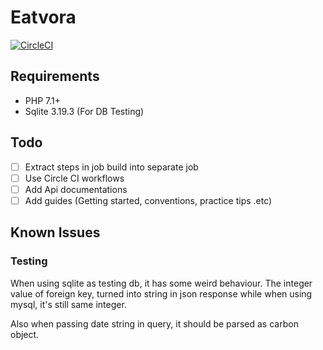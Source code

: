 # Eatvora

[![CircleCI](https://circleci.com/bb/eatvora-id/eatvora-web.svg?style=svg)](https://circleci.com/bb/eatvora-id/eatvora-web)

## Requirements

- PHP 7.1+
- Sqlite 3.19.3 (For DB Testing)

## Todo

- [ ] Extract steps in job build into separate job
- [ ] Use Circle CI workflows
- [ ] Add Api documentations
- [ ] Add guides (Getting started, conventions, practice tips .etc)

## Known Issues

### Testing

When using sqlite as testing db, it has some weird behaviour. The integer value of foreign key, turned into string in json response while when using mysql, it's still same integer.

Also when passing date string in query, it should be parsed as carbon object.
